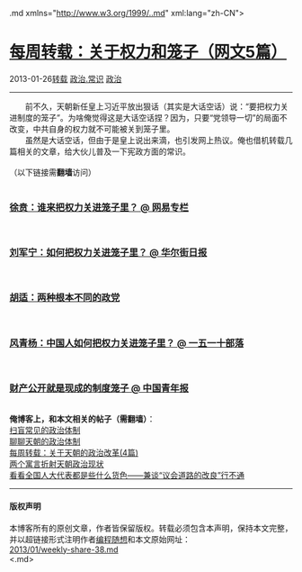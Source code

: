 <!DOCTYPE.md>
.md xmlns="http://www.w3.org/1999/..md" xml:lang="zh-CN">
<head>
<meta http-equiv="Content-Type" content="text.md; charset=utf-8" />
<meta name="generator" content="Python script by program.think@gmail.com" />
<meta name="provider" content="program-think.blogspot.com" />
<link type="text/css" rel="stylesheet" href="../../css/program-think.css" />
<title>每周转载：关于权力和笼子（网文5篇） - 编程随想的博客</title>
</head>
<body>
<div id="main" style="width:100%;">
<h1><a href="../../index.md" title="回到首页">每周转载：关于权力和笼子（网文5篇）</a></h1>
<div class="post-info"><span class="date-header">2013-01-26</span><a href="../../tags/E8BDACE8BDBD.md" class="tag">转载</a> <a href="../../tags/E694BFE6B2BB.E5B8B8E8AF86.md" class="tag">政治.常识</a> <a href="../../tags/E694BFE6B2BB.md" class="tag">政治</a> </div>
<hr>
<div class="post">
&#12288;&#12288;前不久，天朝新任皇上习近平放出狠话（其实是大话空话）说：“要把权力关进制度的笼子”。为啥俺觉得这是大话空话捏？因为，只要“党领导一切”的局面不改变，中共自身的权力就不可能被关到笼子里。<br />&#12288;&#12288;虽然是大话空话，但由于是皇上说出来滴，也引发网上热议。俺也借机转载几篇相关的文章，给大伙儿普及一下宪政方面的常识。<a name='more'></a><!--program-think--><br /><br />（以下链接需<b>翻墙</b>访问）<br /><br /><h3><a href="https://plus.google.com/113559088971921339544/posts/9FTfg5kXTsR" target="_blank" rel="nofollow">徐贲：谁来把权力关进笼子里？ @ 网易专栏</a></h3><br /><h3><a href="https://plus.google.com/113559088971921339544/posts/S2omcz2qRBP" target="_blank" rel="nofollow">刘军宁：如何把权力关进笼子里？ @ 华尔街日报</a></h3><br /><h3><a href="https://plus.google.com/113559088971921339544/posts/VxtUXyLydzF" target="_blank" rel="nofollow">胡适：两种根本不同的政党</a></h3><br /><h3><a href="https://plus.google.com/113559088971921339544/posts/2UCc6hVtUNa" target="_blank" rel="nofollow">风青杨：中国人如何把权力关进笼子里？ @ 一五一十部落</a></h3><br /><h3><a href="https://plus.google.com/113559088971921339544/posts/Qn5UqeLkatV" target="_blank" rel="nofollow">财产公开就是现成的制度笼子 @ 中国青年报</a></h3><br /><b>俺博客上，和本文相关的帖子（需翻墙）</b>：<br /><a href="../../2012/07/form-of-government.md">扫盲常见的政治体制</a><br /><a href="../../2012/07/form-of-government-in-china.md">聊聊天朝的政治体制</a><br /><a href="../../2012/05/weekly-share-3.md">每周转载：关于天朝的政治改革(4篇)</a><br /><a href="../../2012/11/political-fable.md">两个寓言折射天朝政治现状</a><br /><a href="../../2012/03/national-people-congress.md">看看全国人大代表都是些什么货色——兼谈“议会道路的改良”行不通</a><div class="blogger-post-footer">
</div>
<hr>
<div class="copyright">
<h4>版权声明</h4>
本博客所有的原创文章，作者皆保留版权。转载必须包含本声明，保持本文完整，并以超链接形式注明作者<a href="mailto:program.think@gmail.com">编程随想</a>和本文原始网址：<br>
<a href="2013/01/weekly-share-38.md">2013/01/weekly-share-38.md</a>
</div>
</div>
</body>
<.md>

